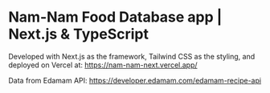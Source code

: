 # Nam-Nam Food Database app | Next.js & TypeScript

Developed with Next.js as the framework, Tailwind CSS as the styling, and deployed on Vercel at: https://nam-nam-next.vercel.app/

Data from Edamam API: https://developer.edamam.com/edamam-recipe-api
